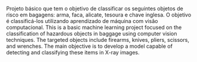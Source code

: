 Projeto básico que tem o objetivo de classificar os seguintes objetos de risco em bagagens: arma, faca, alicate, tesoura e chave inglesa. O objetivo é classificá-los utilizando aprendizado de máquina com visão computacional. 
This is a basic machine learning project focused on the classification of hazardous objects in baggage using computer vision techniques. The targeted objects include firearms, knives, pliers, scissors, and wrenches. The main objective is to develop a model capable of detecting and classifying these items in X-ray images.
